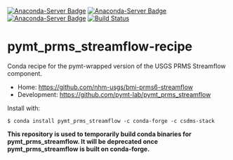 [![Anaconda-Server Badge](https://anaconda.org/csdms-stack/pymt_prms_streamflow/badges/version.svg)](https://anaconda.org/csdms-stack/pymt_prms_streamflow)
[![Anaconda-Server Badge](https://anaconda.org/csdms-stack/pymt_prms_streamflow/badges/platforms.svg)](https://anaconda.org/csdms-stack/pymt_prms_streamflow)
[![Anaconda-Server Badge](https://anaconda.org/csdms-stack/pymt_prms_streamflow/badges/downloads.svg)](https://anaconda.org/csdms-stack/pymt_prms_streamflow)
[![Build Status](https://travis-ci.org/csdms-stack/pymt_prms_streamflow-recipe.svg?branch=master)](https://travis-ci.org/csdms-stack/pymt_prms_streamflow-recipe)

# pymt_prms_streamflow-recipe

Conda recipe for the pymt-wrapped version of the USGS PRMS Streamflow component.

* Home: https://github.com/nhm-usgs/bmi-prms6-streamflow
* Development: https://github.com/pymt-lab/pymt_prms_streamflow

Install with:

    $ conda install pymt_prms_streamflow -c conda-forge -c csdms-stack

**This repository is used to temporarily build conda binaries for
pymt_prms_streamflow. It will be deprecated once pymt_prms_streamflow is
built on conda-forge.**
